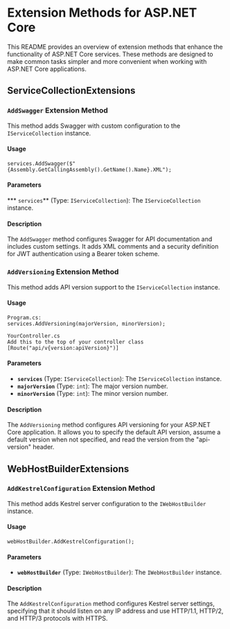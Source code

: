 # Extension Methods for ASP.NET Core

This README provides an overview of extension methods that enhance the functionality of ASP.NET Core services. These methods are designed to make common tasks simpler and more convenient when working with ASP.NET Core applications.

## ServiceCollectionExtensions

### `AddSwagger` Extension Method

This method adds Swagger with custom configuration to the `IServiceCollection` instance.

#### Usage

    services.AddSwagger($"{Assembly.GetCallingAssembly().GetName().Name}.XML");

#### Parameters

*** `services`** (Type: `IServiceCollection`): The `IServiceCollection` instance.

#### Description

The `AddSwagger` method configures Swagger for API documentation and includes custom settings. It adds XML comments and a security definition for JWT authentication using a Bearer token scheme.

### `AddVersioning` Extension Method

This method adds API version support to the `IServiceCollection` instance.

#### Usage
    
    Program.cs:
    services.AddVersioning(majorVersion, minorVersion);

    YourController.cs
    Add this to the top of your controller class
    [Route("api/v{version:apiVersion}")]

#### Parameters

*   **`services`** (Type: `IServiceCollection`): The `IServiceCollection` instance.
*   **`majorVersion`** (Type: `int`): The major version number.
*   **`minorVersion`** (Type: `int`): The minor version number.

#### Description

The `AddVersioning` method configures API versioning for your ASP.NET Core application. It allows you to specify the default API version, assume a default version when not specified, and read the version from the "api-version" header.

## WebHostBuilderExtensions

### `AddKestrelConfiguration` Extension Method

This method adds Kestrel server configuration to the `IWebHostBuilder` instance.

#### Usage

    webHostBuilder.AddKestrelConfiguration();
    

#### Parameters

*   **`webHostBuilder`** (Type: `IWebHostBuilder`): The `IWebHostBuilder` instance.

#### Description

The `AddKestrelConfiguration` method configures Kestrel server settings, specifying that it should listen on any IP address and use HTTP/1.1, HTTP/2, and HTTP/3 protocols with HTTPS.

